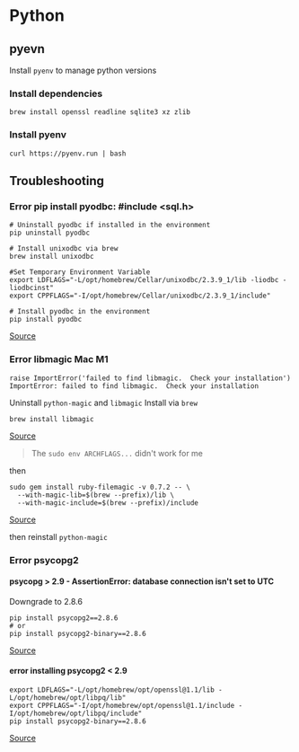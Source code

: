 # Python

## pyevn

Install `pyenv` to manage python versions

### Install dependencies

```
brew install openssl readline sqlite3 xz zlib
```

### Install pyenv

```
curl https://pyenv.run | bash
```

## Troubleshooting

### Error pip install pyodbc: #include <sql.h>

```
# Uninstall pyodbc if installed in the environment
pip uninstall pyodbc

# Install unixodbc via brew
brew install unixodbc

#Set Temporary Environment Variable
export LDFLAGS="-L/opt/homebrew/Cellar/unixodbc/2.3.9_1/lib -liodbc -liodbcinst"
export CPPFLAGS="-I/opt/homebrew/Cellar/unixodbc/2.3.9_1/include"

# Install pyodbc in the environment
pip install pyodbc
```
[Source](https://whodeenie.medium.com/installing-pyodbc-and-unixodbc-for-apple-silicon-8e238ed7f216)

### Error libmagic Mac M1

```
raise ImportError('failed to find libmagic.  Check your installation')
ImportError: failed to find libmagic.  Check your installation
```

Uninstall `python-magic` and `libmagic`
Install via `brew`

```
brew install libmagic
```
[Source](https://blog.balasundar.com/install-older-versions-of-python-using-miniconda-on-mac-m1)
> The `sudo env ARCHFLAGS...` didn't work for me

then 

```
sudo gem install ruby-filemagic -v 0.7.2 -- \
  --with-magic-lib=$(brew --prefix)/lib \
  --with-magic-include=$(brew --prefix)/include
```
[Source](https://stackoverflow.com/a/71077610)

then reinstall `python-magic`


### Error psycopg2

#### psycopg > 2.9 - AssertionError: database connection isn't set to UTC
Downgrade to 2.8.6
```
pip install psycopg2==2.8.6
# or 
pip install psycopg2-binary==2.8.6
```
[Source](https://stackoverflow.com/a/68025007)


#### error installing psycopg2 < 2.9

```
export LDFLAGS="-L/opt/homebrew/opt/openssl@1.1/lib -L/opt/homebrew/opt/libpq/lib"
export CPPFLAGS="-I/opt/homebrew/opt/openssl@1.1/include -I/opt/homebrew/opt/libpq/include"
pip install psycopg2-binary==2.8.6
```
[Source](https://stackoverflow.com/a/67166417)
